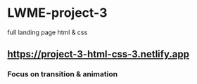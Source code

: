 # LWME-project-3
full landing page html &amp; css
## https://project-3-html-css-3.netlify.app
### Focus on transition & animation
